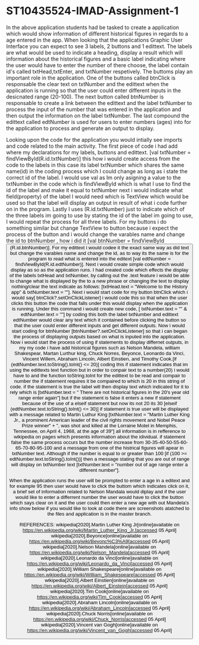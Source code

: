 # ST10435524-IMAD-Assignment-1
In the above application students had be tasked to create a application which would show information of different historical figures in regards to a age entered in the app. When looking that the applications Graphic User Interface you can expect to see 3 labels, 2 buttons and 1 edittext. The labels are what would be used to indicate a heading, display a result which will information about the historical figures and a basic label indicating where the user would have to enter the number of there choose, the label contain id's called txtHead,txtEnter, and txtNumber respetively. The buttoms play an important role in the application. One of the buttons called btnClick is responsable the clear text on txtNumber and the edittext when the application is running so that the user could enter different inputs in the desicnated range (20-100). The next button called btnNumber is responsable to create a link between the edittext and the label txtNumber to process the input of the number that was entered in the application and then output the information on the label txtNumber. The last compound the edittext called edtNumber is used for users to enter numbers (ages) into for the application to process and generate an output to display.

Looking upon the code for the application you would intially see imports and code related to the main activity. The first piece of code i had add where my declarations for my labels, buttons and edittext. [val txtNumber = findViewById<TextView>(R.id.txtNumber)] this how i would create access from the code to the labels in this case its label txtNumber which shares the same name(id) in the coding process which I could change as long as i state the correct id of the label. I would use val as Im only asigning a value to the txtNumber in the code which is findViewById which is what I use to find the id of the label and make it equal to txtNumber next i would indicate what field(property) of the label I would need which is TextView which would be used so that the label will display an output in result of what i code further on in the program. Lastly I uses (R.id.txtNumber) just to indicate which of the three labels im going to use by stating the id of the label im going to use, I would repeat the process for all three labels. For my buttons i do something similar but change TextView to button because i expect the process of the button and i would change the varables name and change the id to btnNumber , how i did it [val btnNumber = findViewById<Button>(R.id.btnNumber)]. For my edittext i would codee it the exact same way as did text but change the varables name and change the id, as to way its the same is for the program to read what is entered into the editext [val edtNumber = findViewById<TextView>(R.id.edtNumber)]. Next i would create simple code which would display as so as the application runs. I had created code which effects the display of the labels txtHead and txtNumber, by calling out the .text feature i would be able to change what is displayed by the to a new phrase or changing the text to display nothing/clear the text indicate as follows: [txtHead.text = "Welcome to the History app" & txtNumber.text = ""]. Next i would start code for my button btnClick which i would say[ btnClick?.setOnClickListener] i would code this so that when the user clicks this button the code that falls under this would display when the application is running. Under this command i would create new code, [ txtNumber.text = "" & edtNumber.text = ""] by coding this both the label txtNumber and edittext edtNumber would clear any text which it contained before clicking the button so that the user could enter different inputs and get different outputs. Now i would start coding for btnNumber [btnNumber?.setOnClickListener] so that i can began the process of displaying outputs based on what is inputed into the application. Now i would start the process of using if statements to display differnet outputs, in my my code i have add historical figures such as Nelson Mandela, william Shakespear, Martan Lurthur king, Chuck Norres, Beyonce, Leonardo da Vinci, Vincent Willem, Abraham Lincoln, Albert Einstien, and Timothy Cook.[if (edtNumber.text.toString().toInt() <= 20)] coding this if statement indicates that im using the edittexts text function but in order to conpair text to a number(20) i would have to and the function toString.toInt for the edittext to be read and compair to number the if statement requires it be compaired to which is 20 in this string of code. if the statement is true the label will then display text which indicated for it to rely which is [txtNumber.text = " There are not historical figures in the 20's year old range enter again"] but if the statement is false it enters a new if statement because of the use of a elseif statement but now its not 20 its 30 [elseif (edtNumber.text.toString().toInt() <= 30)] if statement is true user will be displayed with a message related to Martin Luthur King [txtNumber.text = "Martin Luther King Jr., a prominent American leader of the civil rights movement and Nobel Peace Prize winner" + ", was shot and killed at the Lorraine Motel in Memphis, Tennessee, on April 4, 1968, at the age of 39"] all information is in refference to wikipedia on pages which presents information about the idividual. if statement false the same process occurs but the  number increase from 30-35-40-50-55-60-65-70-80-95-100 and a message from one of the histrical figures will apear in txtNumber text. Although if the number is equal to or greater than 100 [if (100 >= edtNumber.text.toString().toInt())] then a message stating that you are out of range will display on txtNumber text [txtNumber.text = "number out of age range enter a different number"]. 

When the application runs the user will be prompted to enter a age in a editext and for example 95 then user would have to click the buttom which indicates click on it, a brief set of information related to Nelson Mandala would diplay and if the user would like to enter a differrent number the user would have to click the button which says clear on it and the user could then enter a new age with out Mandela's info show below if you would like to look at code there are screenshots atatched to the files and application is in the master branch.


REFERENCES:
wikipedia[2020].Martin Luther King Jr[online]available on https://en.wikipedia.org/wiki/Martin_Luther_King_Jr.[accessed 05 April]
wikipedia[2020].Beyonce[online]available on https://en.wikipedia.org/wiki/Beyonc%C3%A9[accessed 05 April]
wikipedia[2020].Nelson Mandela[online]available on https://en.wikipedia.org/wiki/Nelson_Mandela[accessed 05 April]
wikipedia[2020].Leonardo da Vinci[online]available on https://en.wikipedia.org/wiki/Leonardo_da_Vinci[accessed 05 April]
wikipedia[2020].William Shakespeare[online]available on https://en.wikipedia.org/wiki/William_Shakespeare[accessed 05 April]
wikipedia[2020].Albert Einstien[online]available on https://en.wikipedia.org/wiki/Albert_Einstein[accessed 05 April]
wikipedia[2020].Tim Cook[online]available on https://en.wikipedia.org/wiki/Tim_Cook[accessed 05 April]
wikipedia[2020].Abraham Lincoln[online]available on https://en.wikipedia.org/wiki/Abraham_Lincoln[accessed 05 April]
wikipedia[2020].Chuck Norris[online]available on https://en.wikipedia.org/wiki/Chuck_Norris[accessed 05 April]
wikipedia[2020].Vincent van Gogh[online]available on https://en.wikipedia.org/wiki/Vincent_van_Gogh[accessed 05 April]


